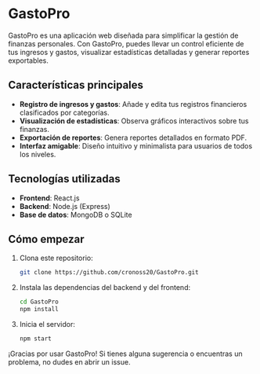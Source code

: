 # GastoPro

GastoPro es una aplicación web diseñada para simplificar la gestión de finanzas personales. Con GastoPro, puedes llevar un control eficiente de tus ingresos y gastos, visualizar estadísticas detalladas y generar reportes exportables.

## Características principales
- **Registro de ingresos y gastos**: Añade y edita tus registros financieros clasificados por categorías.
- **Visualización de estadísticas**: Observa gráficos interactivos sobre tus finanzas.
- **Exportación de reportes**: Genera reportes detallados en formato PDF.
- **Interfaz amigable**: Diseño intuitivo y minimalista para usuarios de todos los niveles.

## Tecnologías utilizadas
- **Frontend**: React.js
- **Backend**: Node.js (Express)
- **Base de datos**: MongoDB o SQLite

## Cómo empezar
1. Clona este repositorio:
   ```bash
   git clone https://github.com/cronoss20/GastoPro.git
   ```
2. Instala las dependencias del backend y del frontend:
   ```bash
   cd GastoPro
   npm install
   ```
3. Inicia el servidor:
   ```bash
   npm start
   ```

¡Gracias por usar GastoPro! Si tienes alguna sugerencia o encuentras un problema, no dudes en abrir un issue.